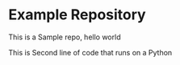 # Example Repository
This is a Sample repo, hello world


This is Second line of code that runs on a Python